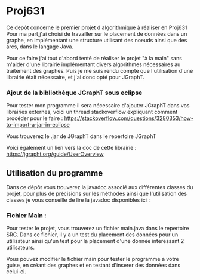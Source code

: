 # Proj631


Ce depôt concerne le premier projet d'algorithmique à réaliser en Proj631 
Pour ma part,j'ai choisi de travailler sur le placement de données dans un graphe, en implémentant une structure utilisant des
noeuds ainsi que des arcs, dans le langage Java. 

Pour ce faire j'ai tout d'abord tenté de réaliser le projet "à la main" sans m'aider d'une librairie implémentant divers algorithmes nécessaires au traitement des graphes. Puis je me suis rendu compte que l'utilisation d'une librairie était nécessaire, et j'ai donc opté pour JGraphT.


### Ajout de la bibliothèque JGraphT sous eclipse

Pour tester mon programme il sera nécessaire d'ajouter JGraphT dans vos librairies externes, voici un thread stackoverflow expliquant comment procéder pour le faire : https://stackoverflow.com/questions/3280353/how-to-import-a-jar-in-eclipse

Vous trouverez le .jar de JGraphT dans le repertoire JGraphT

Voici également un lien vers la doc de cette librairie : https://jgrapht.org/guide/UserOverview

## Utilisation du programme 

Dans ce dépôt vous trouverez la javadoc associé aux différentes classes du projet, pour plus de précisions sur les méthodes ainsi que l'utilisation des classes je vous conseille de lire la javadoc disponibles ici : 


### Fichier Main : 

Pour tester le projet, vous trouverez un fichier main.java dans le repertoire SRC. Dans ce fichier, il y a un test du placement des données pour un utilisateur ainsi qu'un test pour la placement d'une donnée interessant 2 utilisateurs.

Vous pouvez modifier le fichier main pour tester le programme a votre guise, en créant des graphes et en testant d'inserer des données dans celui-ci. 




